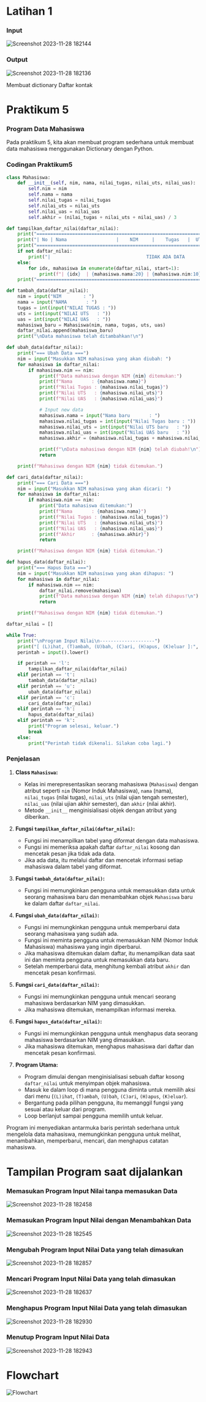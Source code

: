 # Latihan 1
### Input
![Screenshot 2023-11-28 182144](https://github.com/Pynixz/praktikum5/assets/147568964/d5d07b3f-3c80-4148-a95f-dfe502869734)
### Output
![Screenshot 2023-11-28 182136](https://github.com/Pynixz/praktikum5/assets/147568964/b9689ee6-706f-45ca-8916-f1ef88536b9b)

Membuat dictionary Daftar kontak

# Praktikum 5
### Program Data Mahasiswa

Pada praktikum 5, kita akan membuat program sederhana untuk membuat data mahasiswa menggunakan Dictionary dengan Python.

### Codingan Praktikum5

```python
class Mahasiswa:
    def __init__(self, nim, nama, nilai_tugas, nilai_uts, nilai_uas):
        self.nim = nim
        self.nama = nama
        self.nilai_tugas = nilai_tugas
        self.nilai_uts = nilai_uts
        self.nilai_uas = nilai_uas
        self.akhir = (nilai_tugas + nilai_uts + nilai_uas) / 3

def tampilkan_daftar_nilai(daftar_nilai):
    print("=====================================================================================")
    print("| No | Nama                  |    NIM     |    Tugas   |  UTS  |  UAS  |    Akhir   |")
    print("=====================================================================================")
    if not daftar_nilai:
        print("|                                   TIDAK ADA DATA                                  |")
    else:
        for idx, mahasiswa in enumerate(daftar_nilai, start=1):
            print(f"| {idx}  | {mahasiswa.nama:20} | {mahasiswa.nim:10} |  {mahasiswa.nilai_tugas:5}     |{mahasiswa.nilai_uts:5}  |{mahasiswa.nilai_uas:5}  |    {mahasiswa.akhir:5.2f}   |")
    print("=====================================================================================")

def tambah_data(daftar_nilai):
    nim = input("NIM        : ")
    nama = input("NAMA       : ")
    tugas = int(input("NILAI TUGAS : "))
    uts = int(input("NILAI UTS   : "))
    uas = int(input("NILAI UAS   : "))
    mahasiswa_baru = Mahasiswa(nim, nama, tugas, uts, uas)
    daftar_nilai.append(mahasiswa_baru)
    print("\nData mahasiswa telah ditambahkan!\n")

def ubah_data(daftar_nilai):
    print("=== Ubah Data ===")
    nim = input("Masukkan NIM mahasiswa yang akan diubah: ")
    for mahasiswa in daftar_nilai:
        if mahasiswa.nim == nim:
            print(f"Data mahasiswa dengan NIM {nim} ditemukan:")
            print(f"Nama       : {mahasiswa.nama}")
            print(f"Nilai Tugas : {mahasiswa.nilai_tugas}")
            print(f"Nilai UTS   : {mahasiswa.nilai_uts}")
            print(f"Nilai UAS   : {mahasiswa.nilai_uas}")

            # Input new data
            mahasiswa.nama = input("Nama baru       : ")
            mahasiswa.nilai_tugas = int(input("Nilai Tugas baru : "))
            mahasiswa.nilai_uts = int(input("Nilai UTS baru   : "))
            mahasiswa.nilai_uas = int(input("Nilai UAS baru   : "))
            mahasiswa.akhir = (mahasiswa.nilai_tugas + mahasiswa.nilai_uts + mahasiswa.nilai_uas) / 3

            print(f"\nData mahasiswa dengan NIM {nim} telah diubah!\n")
            return

    print(f"Mahasiswa dengan NIM {nim} tidak ditemukan.")

def cari_data(daftar_nilai):
    print("=== Cari Data ===")
    nim = input("Masukkan NIM mahasiswa yang akan dicari: ")
    for mahasiswa in daftar_nilai:
        if mahasiswa.nim == nim:
            print("Data mahasiswa ditemukan:")
            print(f"Nama       : {mahasiswa.nama}")
            print(f"Nilai Tugas : {mahasiswa.nilai_tugas}")
            print(f"Nilai UTS   : {mahasiswa.nilai_uts}")
            print(f"Nilai UAS   : {mahasiswa.nilai_uas}")
            print(f"Akhir      : {mahasiswa.akhir}")
            return

    print(f"Mahasiswa dengan NIM {nim} tidak ditemukan.")

def hapus_data(daftar_nilai):
    print("=== Hapus Data ===")
    nim = input("Masukkan NIM mahasiswa yang akan dihapus: ")
    for mahasiswa in daftar_nilai:
        if mahasiswa.nim == nim:
            daftar_nilai.remove(mahasiswa)
            print(f"Data mahasiswa dengan NIM {nim} telah dihapus!\n")
            return

    print(f"Mahasiswa dengan NIM {nim} tidak ditemukan.")

daftar_nilai = []

while True:
    print("\nProgram Input Nilai\n--------------------")
    print("[ (L)ihat, (T)ambah, (U)bah, (C)ari, (H)apus, (K)eluar ]:", end="")
    perintah = input().lower()

    if perintah == 'l':
        tampilkan_daftar_nilai(daftar_nilai)
    elif perintah == 't':
        tambah_data(daftar_nilai)
    elif perintah == 'u':
        ubah_data(daftar_nilai)
    elif perintah == 'c':
        cari_data(daftar_nilai)
    elif perintah == 'h':
        hapus_data(daftar_nilai)
    elif perintah == 'k':
        print("Program selesai, keluar.")
        break
    else:
        print("Perintah tidak dikenali. Silakan coba lagi.")
```
### Penjelasan

1. **Class `Mahasiswa`:**
   - Kelas ini merepresentasikan seorang mahasiswa (`Mahasiswa`) dengan atribut seperti `nim` (Nomor Induk Mahasiswa), `nama` (nama), `nilai_tugas` (nilai tugas), `nilai_uts` (nilai ujian tengah semester), `nilai_uas` (nilai ujian akhir semester), dan `akhir` (nilai akhir).
   - Metode `__init__` menginisialisasi objek dengan atribut yang diberikan.

2. **Fungsi `tampilkan_daftar_nilai(daftar_nilai)`:**
   - Fungsi ini menampilkan tabel yang diformat dengan data mahasiswa.
   - Fungsi ini memeriksa apakah daftar `daftar_nilai` kosong dan mencetak pesan jika tidak ada data.
   - Jika ada data, itu melalui daftar dan mencetak informasi setiap mahasiswa dalam tabel yang diformat.

3. **Fungsi `tambah_data(daftar_nilai)`:**
   - Fungsi ini memungkinkan pengguna untuk memasukkan data untuk seorang mahasiswa baru dan menambahkan objek `Mahasiswa` baru ke dalam daftar `daftar_nilai`.

4. **Fungsi `ubah_data(daftar_nilai)`:**
   - Fungsi ini memungkinkan pengguna untuk memperbarui data seorang mahasiswa yang sudah ada.
   - Fungsi ini meminta pengguna untuk memasukkan NIM (Nomor Induk Mahasiswa) mahasiswa yang ingin diperbarui.
   - Jika mahasiswa ditemukan dalam daftar, itu menampilkan data saat ini dan meminta pengguna untuk memasukkan data baru.
   - Setelah memperbarui data, menghitung kembali atribut `akhir` dan mencetak pesan konfirmasi.

5. **Fungsi `cari_data(daftar_nilai)`:**
   - Fungsi ini memungkinkan pengguna untuk mencari seorang mahasiswa berdasarkan NIM yang dimasukkan.
   - Jika mahasiswa ditemukan, menampilkan informasi mereka.

6. **Fungsi `hapus_data(daftar_nilai)`:**
   - Fungsi ini memungkinkan pengguna untuk menghapus data seorang mahasiswa berdasarkan NIM yang dimasukkan.
   - Jika mahasiswa ditemukan, menghapus mahasiswa dari daftar dan mencetak pesan konfirmasi.

7. **Program Utama:**
   - Program dimulai dengan menginisialisasi sebuah daftar kosong `daftar_nilai` untuk menyimpan objek mahasiswa.
   - Masuk ke dalam loop di mana pengguna diminta untuk memilih aksi dari menu (`(L)ihat`, `(T)ambah`, `(U)bah`, `(C)ari`, `(H)apus`, `(K)eluar`).
   - Bergantung pada pilihan pengguna, itu memanggil fungsi yang sesuai atau keluar dari program.
   - Loop berlanjut sampai pengguna memilih untuk keluar.

Program ini menyediakan antarmuka baris perintah sederhana untuk mengelola data mahasiswa, memungkinkan pengguna untuk melihat, menambahkan, memperbarui, mencari, dan menghapus catatan mahasiswa.

# Tampilan Program saat dijalankan

### Memasukan Program Input Nilai tanpa memasukan Data 
![Screenshot 2023-11-28 182458](https://github.com/Pynixz/praktikum5/assets/147568964/592962a8-c47c-4b01-91b3-0952d7993791)

### Memasukan Program Input Nilai dengan Menambahkan Data 
![Screenshot 2023-11-28 182545](https://github.com/Pynixz/praktikum5/assets/147568964/abcac787-f573-4877-9845-ea21b0c17283)

### Mengubah Program Input Nilai Data yang telah dimasukan
![Screenshot 2023-11-28 182857](https://github.com/Pynixz/praktikum5/assets/147568964/41df7a54-fdeb-432e-ae9b-1a102fc27905)

### Mencari Program Input Nilai Data yang telah dimasukan
![Screenshot 2023-11-28 182637](https://github.com/Pynixz/praktikum5/assets/147568964/e8491496-b1a3-4c43-873b-f0cedd41ff45)

### Menghapus Program Input Nilai Data yang telah dimasukan
![Screenshot 2023-11-28 182930](https://github.com/Pynixz/praktikum5/assets/147568964/2ed0cb71-6351-4079-a8b8-c602ffe29334)

### Menutup Program Input Nilai Data
![Screenshot 2023-11-28 182943](https://github.com/Pynixz/praktikum5/assets/147568964/705059e6-26f9-422b-8d5b-bc39c508fb10)


# Flowchart 
![Flowchart](https://github.com/Pynixz/praktikum5/assets/147568964/c114c2a3-39c6-4a70-958a-1176340cca91)
